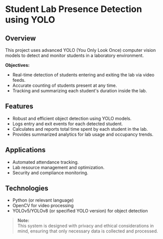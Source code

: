 # Student Lab Presence Detection using YOLO

## Overview
This project uses advanced YOLO (You Only Look Once) computer vision models to detect and monitor students in a laboratory environment.

**Objectives:**
- Real-time detection of students entering and exiting the lab via video feeds.
- Accurate counting of students present at any time.
- Tracking and summarizing each student's duration inside the lab.

## Features
- Robust and efficient object detection using YOLO models.
- Logs entry and exit events for each detected student.
- Calculates and reports total time spent by each student in the lab.
- Provides summarized analytics for lab usage and occupancy trends.

## Applications
- Automated attendance tracking.
- Lab resource management and optimization.
- Security and compliance monitoring.

## Technologies
- Python (or relevant language)
- OpenCV for video processing
- YOLOv5/YOLOv8 (or specified YOLO version) for object detection

> **Note:**  
> This system is designed with privacy and ethical considerations in mind, ensuring that only necessary data is collected and processed.